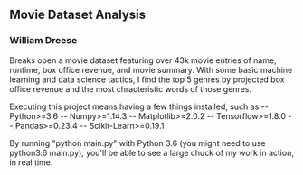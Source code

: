 ## Movie Dataset Analysis
### William Dreese

Breaks open a movie dataset featuring over 43k movie entries of name, runtime, box office revenue, and movie summary. With some basic machine learning and data science tactics, I find the top 5 genres by projected box office revenue and the most chracteristic words of those genres.

Executing this project means having a few things installed, such as
-- Python>=3.6
-- Numpy>=1.14.3
-- Matplotlib>=2.0.2
-- Tensorflow>=1.8.0
-- Pandas>=0.23.4
-- Scikit-Learn>=0.19.1

By running "python main.py" with Python 3.6 (you might need to use python3.6 main.py), you'll be able to see a large chuck of my work in action, in real time.
